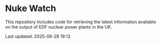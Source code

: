 # Nuke Watch

This repository includes code for retrieving the latest information available on the output of EDF nuclear power plants in the UK.

Last updated: 2025-06-28 19:12